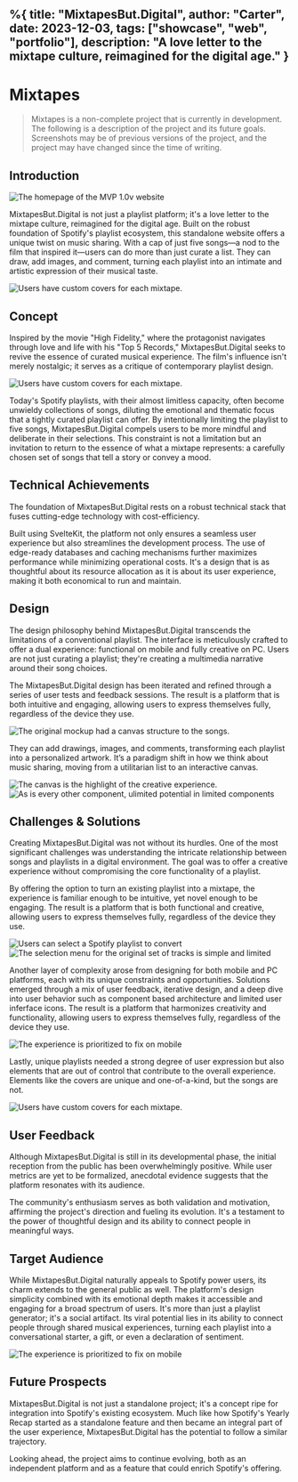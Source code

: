 %{
    title: "MixtapesBut.Digital",
    author: "Carter",
    date: 2023-12-03,
    tags: ["showcase", "web", "portfolio"],
    description: "A love letter to the mixtape culture, reimagined for the digital age."
}
---

# Mixtapes

> Mixtapes is a non-complete project that is currently in development. The following is a description of the project and its future goals. Screenshots may be of previous versions of the project, and the project may have changed since the time of writing.

## Introduction

![The homepage of the MVP 1.0v website](https://cdn.ey.lc/projects/mixtapes/firefox_JFvocGu4dK.gif)

MixtapesBut.Digital is not just a playlist platform; it's a love letter to the mixtape culture, reimagined for the digital age. Built on the robust foundation of Spotify's playlist ecosystem, this standalone website offers a unique twist on music sharing. With a cap of just five songs—a nod to the film that inspired it—users can do more than just curate a list. They can draw, add images, and comment, turning each playlist into an intimate and artistic expression of their musical taste.

![Users have custom covers for each mixtape.](https://cdn.ey.lc/projects/mixtapes/firefox_imBE7X3hCU.gif)

## Concept

Inspired by the movie "High Fidelity," where the protagonist navigates through love and life with his "Top 5 Records," MixtapesBut.Digital seeks to revive the essence of curated musical experience. The film's influence isn't merely nostalgic; it serves as a critique of contemporary playlist design.

![Users have custom covers for each mixtape.](https://cdn.ey.lc/projects/mixtapes/firefox_WOOWT5luhE.gif)

Today's Spotify playlists, with their almost limitless capacity, often become unwieldy collections of songs, diluting the emotional and thematic focus that a tightly curated playlist can offer. By intentionally limiting the playlist to five songs, MixtapesBut.Digital compels users to be more mindful and deliberate in their selections. This constraint is not a limitation but an invitation to return to the essence of what a mixtape represents: a carefully chosen set of songs that tell a story or convey a mood.

## Technical Achievements

The foundation of MixtapesBut.Digital rests on a robust technical stack that fuses cutting-edge technology with cost-efficiency.

Built using SvelteKit, the platform not only ensures a seamless user experience but also streamlines the development process. The use of edge-ready databases and caching mechanisms further maximizes performance while minimizing operational costs. It's a design that is as thoughtful about its resource allocation as it is about its user experience, making it both economical to run and maintain.

## Design

The design philosophy behind MixtapesBut.Digital transcends the limitations of a conventional playlist. The interface is meticulously crafted to offer a dual experience: functional on mobile and fully creative on PC. Users are not just curating a playlist; they're creating a multimedia narrative around their song choices.

The MixtapesBut.Digital design has been iterated and refined through a series of user tests and feedback sessions. The result is a platform that is both intuitive and engaging, allowing users to express themselves fully, regardless of the device they use.

![The original mockup had a canvas structure to the songs.](https://cdn.ey.lc/projects/mixtapes/firefox_oVvpur9Syk.gif)

They can add drawings, images, and comments, transforming each playlist into a personalized artwork. It’s a paradigm shift in how we think about music sharing, moving from a utilitarian list to an interactive canvas.

![The canvas is the highlight of the creative experience.](https://cdn.ey.lc/projects/mixtapes/firefox_LD712Jeiix.gif)
![As is every other component, ulimited potential in limited components](https://cdn.ey.lc/projects/mixtapes/firefox_oBQP1E1HpP.gif)

## Challenges & Solutions

Creating MixtapesBut.Digital was not without its hurdles. One of the most significant challenges was understanding the intricate relationship between songs and playlists in a digital environment. The goal was to offer a creative experience without compromising the core functionality of a playlist.

By offering the option to turn an existing playlist into a mixtape, the experience is familiar enough to be intuitive, yet novel enough to be engaging. The result is a platform that is both functional and creative, allowing users to express themselves fully, regardless of the device they use.

![Users can select a Spotify playlist to convert](https://cdn.ey.lc/projects/mixtapes/firefox_tvvf8ftP5W.png)
![The selection menu for the original set of tracks is simple and limited](https://cdn.ey.lc/projects/mixtapes/JPEGView_SZXpZF3odp.png)

Another layer of complexity arose from designing for both mobile and PC platforms, each with its unique constraints and opportunities. Solutions emerged through a mix of user feedback, iterative design, and a deep dive into user behavior such as component based architecture and limited user inferface icons. The result is a platform that harmonizes creativity and functionality, allowing users to express themselves fully, regardless of the device they use.

![The experience is prioritized to fix on mobile](https://cdn.ey.lc/projects/mixtapes/firefox_sILPnNztT6.gif)

Lastly, unique playlists needed a strong degree of user expression but also elements that are out of control that contribute to the overall experience. Elements like the covers are unique and one-of-a-kind, but the songs are not.

![Users have custom covers for each mixtape.](https://cdn.ey.lc/projects/mixtapes/firefox_MuqB8eMQxv.gif)

## User Feedback

Although MixtapesBut.Digital is still in its developmental phase, the initial reception from the public has been overwhelmingly positive. While user metrics are yet to be formalized, anecdotal evidence suggests that the platform resonates with its audience.

The community's enthusiasm serves as both validation and motivation, affirming the project's direction and fueling its evolution. It's a testament to the power of thoughtful design and its ability to connect people in meaningful ways.

## Target Audience

While MixtapesBut.Digital naturally appeals to Spotify power users, its charm extends to the general public as well. The platform's design simplicity combined with its emotional depth makes it accessible and engaging for a broad spectrum of users. It's more than just a playlist generator; it's a social artifact. Its viral potential lies in its ability to connect people through shared musical experiences, turning each playlist into a conversational starter, a gift, or even a declaration of sentiment.

![The experience is prioritized to fix on mobile](https://cdn.ey.lc/projects/mixtapes/firefox_MLfv2cqBzw.png)

## Future Prospects

MixtapesBut.Digital is not just a standalone project; it's a concept ripe for integration into Spotify's existing ecosystem. Much like how Spotify's Yearly Recap started as a standalone feature and then became an integral part of the user experience, MixtapesBut.Digital has the potential to follow a similar trajectory.

Looking ahead, the project aims to continue evolving, both as an independent platform and as a feature that could enrich Spotify's offering.
